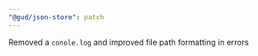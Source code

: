 ```yaml
---
"@gud/json-store": patch
---
```


Removed a `conole.log` and improved file path formatting in errors
